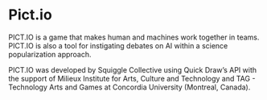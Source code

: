 
# Pict.io

PICT.IO is a game that makes human and machines work together in teams. PICT.IO is also a tool for instigating debates on AI within a science popularization approach.

PICT.IO was developed by Squiggle Collective using Quick Draw’s API with the support of Milieux Institute for Arts, Culture and Technology and TAG - Technology Arts and Games at Concordia University (Montreal, Canada).

